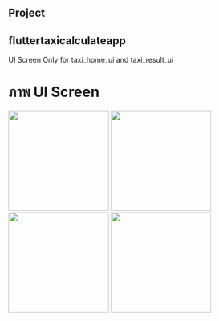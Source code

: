 ## Project
## fluttertaxicalculateapp

UI Screen Only for taxi_home_ui and taxi_result_ui

# ภาพ UI Screen


<img src= https://github.com/user-attachments/assets/dd4e5db6-d4a0-4743-b5cb-1d0101020c02 width="200">

<img src= https://github.com/user-attachments/assets/4a40f2b6-f858-47b7-9a58-6ee298321ea1 width="200">

<img src= https://github.com/user-attachments/assets/5a6364a4-d803-40ed-baf8-efcf9f893e5e width="200">

<img src= https://github.com/user-attachments/assets/2f077615-0739-450b-8d60-0a9b93b6bd21 width="200">


